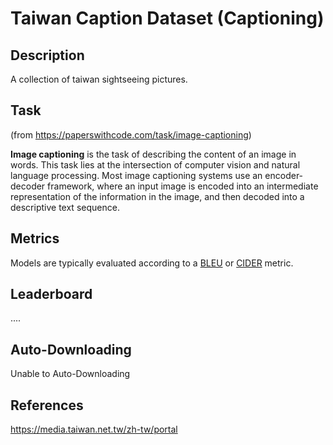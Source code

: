 # Taiwan Caption Dataset (Captioning)

## Description
A collection of taiwan sightseeing pictures.

## Task

(from https://paperswithcode.com/task/image-captioning)

**Image captioning** is the task of describing the content of an image in words. This task lies at the intersection of computer vision and natural language processing. Most image captioning systems use an encoder-decoder framework, where an input image is encoded into an intermediate representation of the information in the image, and then decoded into a descriptive text sequence.

## Metrics
Models are typically evaluated according to a [BLEU](https://aclanthology.org/P02-1040/) or [CIDER](https://www.cv-foundation.org/openaccess/content_cvpr_2015/papers/Vedantam_CIDEr_Consensus-Based_Image_2015_CVPR_paper.pdf) metric.

## Leaderboard

....

## Auto-Downloading

Unable to Auto-Downloading

## References

https://media.taiwan.net.tw/zh-tw/portal
